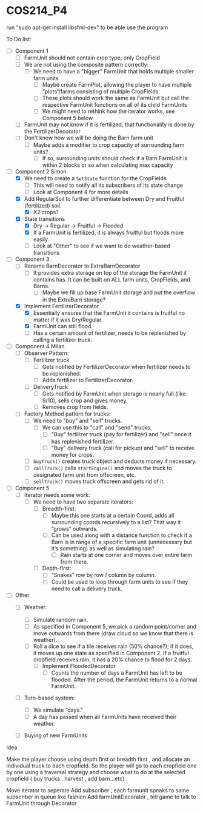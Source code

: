 # COS214_P4

run "sudo apt-get install libsfml-dev" to be able use the program

To Do list:
- [ ] Component 1
  - [ ] FarmUnit should not contain crop type, only CropField
  - [ ] We are not using the composite pattern correctly:
    - [ ] We need to have a "bigger" FarmUnit that holds multiple smaller farm units
      - [ ] Maybe create FarmPlot, allowing the player to have multiple “plots”/farms consisting of multiple CropFields
      - [ ] These plots should work the same as FarmUnit but call the respective FarmUnit functions on all of its child FarmUnits
      - [ ] We might need to rethink how the iterator works, see Component 5 below
  - [ ] FarmUnit may not know if it is fertilized, that functionality is done by the FertilizerDecorator
  - [ ] Don't know how we will be doing the Barn farm unit
    - [ ] Maybe adds a modifier to crop capacity of surrounding farm units?
      - [ ] If so, surrounding units should check if a Barn FarmUnit is within 2 blocks or so when calculating max capacity

- [ ] Component 2 Simon
  - [X] We need to create a `SetState` function for the CropFields
    - [ ] This will need to notify all its subscribers of its state change
    - [ ] Look at Component 4 for more details
  - [X] Add RegularSoil to further differentiate between Dry and Fruitful (fertilized) soil.
    - [X] X2 crops?
  - [X] State transitions
    - [X] Dry → Regular → Fruitful → Flooded
    - [X] If a FarmUnit is fertilized, it is always fruitful but floods more easily.
    - [ ] Look at "Other" to see if we want to do weather-based transitions

- [ ] Component 3
  - [ ] Rename BarnDecorator to ExtraBarnDecorator
    - [ ] It provides extra storage on top of the storage the FarmUnit it contains has. It can be built on ALL farm units, CropFields, and Barns.
      - [ ] Maybe we fill up base FarmUnit storage and put the overflow in the ExtraBarn storage?
  - [X] Implement FertilizerDecorator
    - [X] Essentially ensures that the FarmUnit it contains is fruitful no matter if it was Dry/Regular.
    - [X] FarmUnit can still flood.
    - [ ] Has a certain amount of fertilizer, needs to be replenished by calling a fertilizer truck.

- [ ] Component 4 Milan
  - [ ] Observer Pattern:
    - [ ] Fertilizer truck
      - [ ] Gets notified by FertilizerDecorator when fertilizer needs to be replenished.
      - [ ] Adds fertilizer to FertilizerDecorator.
    - [ ] DeliveryTruck
      - [ ] Gets notified by FarmUnit when storage is nearly full (like 9/10), sells crop and gives money.
      - [ ] Removes crop from fields.
  - [ ] Factory Method pattern for trucks:
    - [ ] We need to "buy" and "sell" trucks.
      - [ ] We can use this to "call" and "send" trucks.
        - [ ] "Buy" fertilizer truck (pay for fertilizer) and "sell" once it has replenished fertilizer.
        - [ ] "Buy" delivery truck (call for pickup) and "sell" to receive money for crops.
    - [ ] `buyTruck()` creates truck object and deducts money if necessary.
    - [ ] `callTruck()` calls `startEngine()` and moves the truck to designated farm unit from offscreen, etc.
    - [ ] `sellTruck()` moves truck offscreen and gets rid of it.

- [ ] Component 5
  - [ ] Iterator needs some work:
    - [ ] We need to have two separate iterators:
      - [ ] Breadth-first:
        - [ ] Maybe this one starts at a certain Coord, adds all surrounding coords recursively to a list? That way it “grows” outwards.
        - [ ] Can be used along with a distance function to check if a Barn is in range of a specific farm unit (unnecessary but it’s something) as well as simulating rain?
          - [ ] Rain starts at one corner and moves over entire farm from there.
      - [ ] Depth-first:
        - [ ] “Snakes” row by row / column by column.
        - [ ] Could be used to loop through farm units to see if they need to call a delivery truck.

- [ ] Other
  - [ ] Weather:
    - [ ] Simulate random rain.
    - [ ] As specified in Component 5, we pick a random point/corner and move outwards from there (draw cloud so we know that there is weather).
    - [ ] Roll a dice to see if a tile receives rain (50% chance?); if it does, it moves up one state as specified in Component 2. If a fruitful cropfield receives rain, it has a 20% chance to flood for 2 days.
      - [ ] Implement FloodedDecorator
        - [ ] Counts the number of days a FarmUnit has left to be flooded. After the period, the FarmUnit returns to a normal FarmUnit.
  - [ ] Turn-based system:
    - [ ] We simulate “days.”
    - [ ] A day has passed when all FarmUnits have received their weather.
  - [ ] Buying of new FarmUnits


Idea

Make the player choose using depth first or breadth first , and allocate an individual truck to each cropfield.
So the player will go to each cropfield one by one using a traversal strategy and choose what to do at the selected cropfield ( buy trucks , harvest , add barn...etc)


Move iterator to seperate
Add subscriber , each farmunit speaks to same subscriber in queue like fashion
Add farmUnitDecorator , tell game to talk to FarmUnit through Decorator


